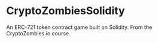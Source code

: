 # CryptoZombiesSolidity

An ERC-721 token contract game built on Solidity. From the CryptoZombies.io course.
